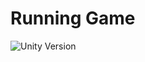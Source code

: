 # Running Game

![Unity Version](https://img.shields.io/badge/Unity-2021.3.5f1-ffffff?style=for-the-badge&logo=unity&logoColor=white)


